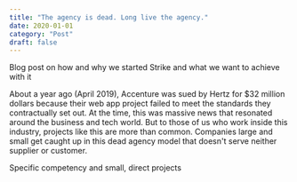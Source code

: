 ```yaml
---
title: "The agency is dead. Long live the agency."
date: 2020-01-01
category: "Post"
draft: false
---
```


Blog post on how and why we started Strike and what we want to achieve with it

About a year ago (April 2019), Accenture was sued by Hertz for $32 million dollars because their web app project failed to meet the standards they contractually set out. At the time, this was massive news that resonated around the business and tech world. But to those of us who work inside this industry, projects like this are more than common. Companies large and small get caught up in this dead agency model that doesn't serve neither supplier or customer.

Specific competency and small, direct projects



